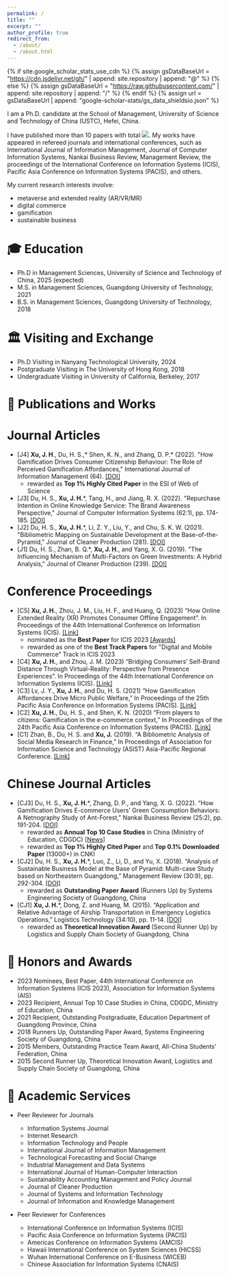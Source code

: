 ```yaml
---
permalink: /
title: ""
excerpt: ""
author_profile: true
redirect_from: 
  - /about/
  - /about.html
---
```


{% if site.google_scholar_stats_use_cdn %}
{% assign gsDataBaseUrl = "https://cdn.jsdelivr.net/gh/" | append: site.repository | append: "@" %}
{% else %}
{% assign gsDataBaseUrl = "https://raw.githubusercontent.com/" | append: site.repository | append: "/" %}
{% endif %}
{% assign url = gsDataBaseUrl | append: "google-scholar-stats/gs_data_shieldsio.json" %}

<span class='anchor' id='about-me'></span>

I am a Ph.D. candidate at the School of Management, University of Science and Technology of China (USTC), Hefei, China. 

I have published more than 10 papers with total <a href='https://scholar.google.com/citations?user=B26bu8EAAAAJ'><img src="https://img.shields.io/endpoint?url={{ url | url_encode }}&logo=Google%20Scholar&labelColor=f6f6f6&color=9cf&style=flat&label=Citations"></a>. My works have appeared in refereed journals and international conferences, such as International Journal of Information Management, Journal of Computer Information Systems, Nankai Business Review, Management Review, the proceedings of the International Conference on Information Systems (ICIS), Pacific Asia Conference on Information Systems (PACIS), and others.

My current research interests involve: 
* metaverse and extended reality (AR/VR/MR)
* digital commerce
* gamification
* sustainable business

<span class='anchor' id='-education'></span>
# 🎓 Education
* Ph.D in Management Sciences, University of Science and Technology of China, 2025 (expected)
* M.S. in Management Sciences, Guangdong University of Technology, 2021
* B.S. in Management Sciences, Guangdong University of Technology, 2018


<span class='anchor' id='-visiting'></span>
# 🏛️ Visiting and Exchange
* Ph.D Visiting in Nanyang Technological University, 2024
* Postgraduate Visiting in The University of Hong Kong, 2018
* Undergraduate Visiting in University of California, Berkeley, 2017


<span class='anchor' id='-publication'></span>
# 📝 Publications and Works

Journal Articles
======
* [J4]	**Xu, J. H**., Du, H. S.,* Shen, K. N., and Zhang, D. P.* (2022). "How Gamification Drives Consumer Citizenship Behaviour: The Role of Perceived Gamification Affordances," International Journal of Information Management (64). [[DOI]](https://doi.org/10.1016/j.ijinfomgt.2022.102477)
  * rewarded as **Top 1% Highly Cited Paper** in the ESI of Web of Science
* [J3]	Du, H. S., **Xu, J. H.***, Tang, H., and Jiang, R. X. (2022). "Repurchase Intention in Online Knowledge Service: The Brand Awareness Perspective," Journal of Computer Information Systems (62:1), pp. 174-185. [[DOI]](https://doi.org/10.1080/08874417.2020.1759159)
* [J2]	Du, H. S., **Xu, J. H.***, Li, Z. Y., Liu, Y., and Chu, S. K. W. (2021). "Bibliometric Mapping on Sustainable Development at the Base-of-the-Pyramid," Journal of Cleaner Production (281). [[DOI]](https://doi.org/10.1016/j.jclepro.2020.125290)
* [J1]	Du, H. S., Zhan, B. Q.*, **Xu, J. H.**, and Yang, X. G. (2019). "The Influencing Mechanism of Multi-Factors on Green Investments: A Hybrid Analysis," Journal of Cleaner Production (239). [[DOI]](https://doi.org/10.1016/j.jclepro.2019.117977)

Conference Proceedings
======
* [C5]	**Xu, J. H.**, Zhou, J. M., Liu, H. F., and Huang, Q. (2023) “How Online Extended Reality (XR) Promotes Consumer Offline Engagement”. In Proceedings of the 44th International Conference on Information Systems (ICIS). [[Link]](https://aisel.aisnet.org/icis2023/emobilecomm/emobilecomm/2/)
  * nominated as the **Best Paper** for ICIS 2023 [[Awards]](https://aisel.aisnet.org/icis2023/awards.html)
  * rewarded as one of the **Best Track Papers** for "Digital and Mobile Commerce" Track in ICIS 2023 
* [C4]	**Xu, J. H.**, and Zhou, J. M. (2023) “Bridging Consumers’ Self-Brand Distance Through Virtual-Reality: Perspective from Presence Experiences”. In Proceedings of the 44th International Conference on Information Systems (ICIS). [[Link]](https://aisel.aisnet.org/icis2023/techandfow/techandfow/10/)
* [C3]	Lv, J. Y., **Xu, J. H.**, and Du, H. S. (2021) “How Gamification Affordances Drive Micro Public Welfare,” In Proceedings of the 25th Pacific Asia Conference on Information Systems (PACIS). [[Link]](https://aisel.aisnet.org/pacis2021/187/)
* [C2]	**Xu, J. H.**, Du, H. S., and Shen, K. N. (2020) “From players to citizens: Gamification in the e-commerce context,” In Proceedings of the 24th Pacific Asia Conference on Information Systems (PACIS). [[Link]](https://aisel.aisnet.org/pacis2020/233/)
* [C1]	Zhan, B., Du, H. S. and **Xu, J.** (2019). “A Bibliometric Analysis of Social Media Research in Finance,” In Proceedings of Association for Information Science and Technology (ASIST) Asia-Pacific Regional Conference. [[Link]](https://asistdl.onlinelibrary.wiley.com/pb-assets/assets/23739231/ASIST-AP%202019%20Conference%20Proceedings-1606758940430.pdf)

Chinese Journal Articles
======
* [CJ3]	Du, H. S., **Xu, J. H.***, Zhang, D. P., and Yang, X. G. (2022). “How Gamification Drives E-commerce Users’ Green Consumption Behaviors: A Netnography Study of Ant-Forest,” Nankai Business Review (25:2), pp. 191-204. [[DOI]](https://doi.org/10.3969/j.issn.1008-3448.2022.02.019)
  * rewarded as **Annual Top 10 Case Studies** in China (Ministry of Education, CDGDC) [[News]](https://case.cdgdc.edu.cn//index/sfalyj.do)
  * rewarded as **Top 1% Highly Cited Paper** and **Top 0.1% Downloaded Paper** (13000+) in CNKI
* [CJ2]	Du, H. S., **Xu, J. H.***, Luo, Z., Li, D., and Yu, X. (2018). “Analysis of Sustainable Business Model at the Base of Pyramid: Multi-case Study based on Northeastern Guangdong,” Management Review (30:9), pp. 292-304. [[DOI]](https://doi.org/10.14120/j.cnki.cn11-5057/f.2018.09.027)
  * rewarded as **Outstanding Paper Award** (Runners Up) by Systems Engineering Society of Guangdong, China
* [CJ1]	**Xu, J. H.***, Dong, Z. and Huang, M. (2015). “Application and Relative Advantage of Airship Transportation in Emergency Logistics Operations,” Logistics Technology (34:10), pp. 11-14. [[DOI]](https://doi.org/10.3969/j.issn.1005-152X.2015.10.004)
  * rewarded as **Theoretical Innovation Award** (Second Runner Up) by Logistics and Supply Chain Society of Guangdong, China


<span class='anchor' id='-awards'></span>
# 🏅 Honors and Awards
* 2023 Nominees, Best Paper, 44th International Conference on Information Systems (ICIS 2023), Association for Information Systems (AIS)
* 2023 Recipient, Annual Top 10 Case Studies in China, CDGDC, Ministry of Education, China 
* 2021 Recipient, Outstanding Postgraduate, Education Department of Guangdong Province, China
* 2018 Runners Up, Outstanding Paper Award, Systems Engineering Society of Guangdong, China
* 2015 Members, Outstanding Practice Team Award, All-China Students’ Federation, China
* 2015 Second Runner Up, Theoretical Innovation Award, Logistics and Supply Chain Society of Guangdong, China


<span class='anchor' id='-services'></span>
# 📖 Academic Services
* Peer Reviewer for Journals
  * Information Systems Journal
  * Internet Research
  * Information Technology and People
  * International Journal of Information Management
  * Technological Forecasting and Social Change
  * Industrial Management and Data Systems
  * International Journal of Human-Computer Interaction
  * Sustainability Accounting Management and Policy Journal
  * Journal of Cleaner Production
  * Journal of Systems and Information Technology
  * Journal of Information and Knowledge Management

* Peer Reviewer for Conferences
  * International Conference on Information Systems (ICIS)
  * Pacific Asia Conference on Information Systems (PACIS)
  * Americas Conference on Information Systems (AMCIS)
  * Hawaii International Conference on System Sciences (HICSS)
  * Wuhan International Conference on E-Business (WICEB)
  * Chinese Association for Information Systems (CNAIS)


